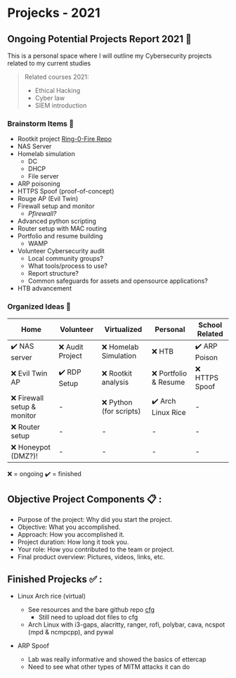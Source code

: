 # Projecks - 2021

## Ongoing Potential Projects Report 2021 :moyai:

This is a personal space where I will outline my Cybersecurity projects related to my current studies 
> Related courses 2021:
> - Ethical Hacking
> - Cyber law
> - SIEM introduction

### Brainstorm Items :thought_balloon:

- Rootkit project [Ring-0-Fire Repo](https://github.com/Horsekey/ring-0-fire)
- NAS Server
- Homelab simulation
  - DC
  - DHCP
  - File server
- ARP poisoning
- HTTPS Spoof (proof-of-concept)
- Rouge AP (Evil Twin)
- Firewall setup and monitor
  - *Pfirewall?*
- Advanced python scripting
- Router setup with MAC routing
- Portfolio and resume building
  - WAMP
- Volunteer Cybersecurity audit
  - Local community groups?
  - What tools/process to use?
  - Report structure?
  - Common safeguards for assets and opensource applications?
- HTB advancement

### Organized Ideas :pushpin:

Home | Volunteer | Virtualized | Personal | School Related |
-----|-----------|-------------|----------|----------------|
:heavy_check_mark: NAS server | :x: Audit Project | :x: Homelab Simulation | :x: HTB | :heavy_check_mark: ARP Poison |
:x: Evil Twin AP | ✔️ RDP Setup | :x: Rootkit analysis | :x: Portfolio & Resume | :x: HTTPS Spoof
:x: Firewall setup & monitor | - | :x: Python (for scripts) | :heavy_check_mark: Arch Linux Rice | - |
:x: Router setup | - | - | - | - |
:x: Honeypot (DMZ?)! | - | - | - | - |

:x: = ongoing
:heavy_check_mark: = finished



## Objective Project Components :clipboard: :
  - Purpose of the project: Why did you start the project.
  - Objective: What you accomplished.
  - Approach: How you accomplished it.
  - Project duration: How long it took you.
  - Your role: How you contributed to the team or project.
  - Final product overview: Pictures, videos, links, etc.


## Finished Projecks  :white_check_mark: :

  - Linux Arch rice (virtual)
    - See resources and the bare github repo [cfg](https://github.com/Horsekey/cfg)
      - Still need to upload dot files to cfg
    - Arch Linux with i3-gaps, alacritty, ranger, rofi, polybar, cava, ncspot (mpd & ncmpcpp), and pywal
  
  - ARP Spoof
      - Lab was really informative and showed the basics of ettercap
      - Need to see what other types of MITM attacks it can do
